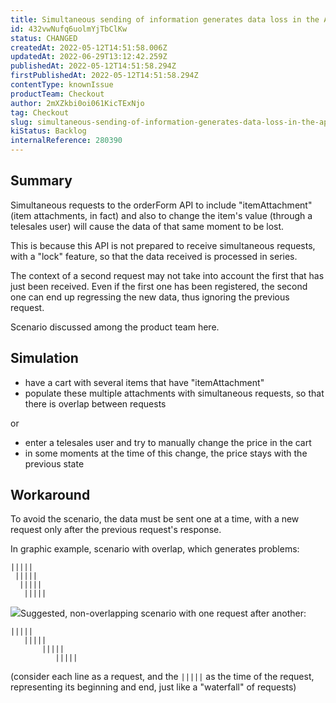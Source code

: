 ```yaml
---
title: Simultaneous sending of information generates data loss in the API
id: 432vwNufq6uolmYjTbClKw
status: CHANGED
createdAt: 2022-05-12T14:51:58.006Z
updatedAt: 2022-06-29T13:12:42.259Z
publishedAt: 2022-05-12T14:51:58.294Z
firstPublishedAt: 2022-05-12T14:51:58.294Z
contentType: knownIssue
productTeam: Checkout
author: 2mXZkbi0oi061KicTExNjo
tag: Checkout
slug: simultaneous-sending-of-information-generates-data-loss-in-the-api
kiStatus: Backlog
internalReference: 280390
---
```


## Summary


Simultaneous requests to the orderForm API to include "itemAttachment" (item attachments, in fact) and also to change the item's value (through a telesales user) will cause the data of that same moment to be lost.

This is because this API is not prepared to receive simultaneous requests, with a "lock" feature, so that the data received is processed in series.

The context of a second request may not take into account the first that has just been received. Even if the first one has been registered, the second one can end up regressing the new data, thus ignoring the previous request.

Scenario discussed among the product team here.



## Simulation


- have a cart with several items that have "itemAttachment"
- populate these multiple attachments with simultaneous requests, so that there is overlap between requests

or

- enter a telesales user and try to manually change the price in the cart
- in some moments at the time of this change, the price stays with the previous state



## Workaround


To avoid the scenario, the data must be sent one at a time, with a new request only after the previous request's response.


In graphic example, scenario with overlap, which generates problems:


    |||||
     |||||
      |||||
       |||||

 ![](https://vtexhelp.zendesk.com/attachments/token/0co217uwUcybC3IMTozKcycLF/?name=inline-443505361.png)
​
Suggested, non-overlapping scenario with one request after another:

    |||||
       |||||
           |||||
              |||||

(consider each line as a request, and the `|||||`​ as the time of the request, representing its beginning and end, just like a "waterfall" of requests)

